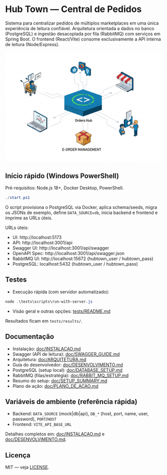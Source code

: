 # Hub Town — Central de Pedidos

Sistema para centralizar pedidos de múltiplos marketplaces em uma única experiência de leitura confiável. Arquitetura orientada a dados no banco (PostgreSQL) e ingestão desacoplada por fila (RabbitMQ) com serviços em Spring Boot. O frontend (React/Vite) consome exclusivamente a API interna de leitura (Node/Express).

![Hub Town](doc/img/2025_09_28_IMAGE_001.png)

## Início rápido (Windows PowerShell)

Pré-requisitos: Node.js 18+, Docker Desktop, PowerShell.

```powershell
./start.ps1
```

O script provisiona o PostgreSQL via Docker, aplica schema/seeds, migra os JSONs de exemplo, define `DATA_SOURCE=db`, inicia backend e frontend e imprime as URLs úteis.

URLs úteis:
- UI: http://localhost:5173
- API: http://localhost:3001/api
- Swagger UI: http://localhost:3001/api/swagger
- OpenAPI Spec: http://localhost:3001/api/swagger.json
- RabbitMQ UI: http://localhost:15672 (hubtown_user / hubtown_pass)
- PostgreSQL: localhost:5432 (hubtown_user / hubtown_pass)

## Testes

- Execução rápida (com servidor automatizado):
```powershell
node .\tests\scripts\run-with-server.js
```
- Visão geral e outras opções: [tests/README.md](tests/README.md)

Resultados ficam em `tests/results/`.

## Documentação

- Instalação: [doc/INSTALACAO.md](doc/INSTALACAO.md)
- Swagger (API de leitura): [doc/SWAGGER_GUIDE.md](doc/SWAGGER_GUIDE.md)
- Arquitetura: [doc/ARQUITETURA.md](doc/ARQUITETURA.md)
- Guia do desenvolvedor: [doc/DESENVOLVIMENTO.md](doc/DESENVOLVIMENTO.md)
- PostgreSQL (setup local): [doc/DATABASE_SETUP.md](doc/DATABASE_SETUP.md)
- RabbitMQ (filas/estratégia): [doc/RABBIT_MQ_SETUP.md](doc/RABBIT_MQ_SETUP.md)
- Resumo do setup: [doc/SETUP_SUMMARY.md](doc/SETUP_SUMMARY.md)
- Plano de ação: [doc/PLANO_DE_ACAO.md](doc/PLANO_DE_ACAO.md)

## Variáveis de ambiente (referência rápida)

- Backend: `DATA_SOURCE` (mock|db|api), `DB_*` (host, port, name, user, password), `PORT`/`HOST`
- Frontend: `VITE_API_BASE_URL`

Detalhes completos em: [doc/INSTALACAO.md](doc/INSTALACAO.md) e [doc/DESENVOLVIMENTO.md](doc/DESENVOLVIMENTO.md).

## Licença

MIT — veja [LICENSE](LICENSE).
